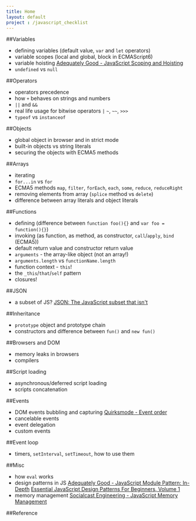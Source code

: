 ```yaml
---
title: Home
layout: default
project : /javascript_checklist
---
```

##Variables

* defining variables (default value, `var` and `let` operators)
* variable scopes (local and global, block in ECMAScript6)
* variable hoisting 
  [Adequately Good - JavaScript Scoping and Hoisting][hoisting]
* `undefined` vs `null`

##Operators

* operators precedence
* how `+` behaves on strings and numbers
* `||` and `&&`
* real life usage for bitwise operators `|` `~`, `~~`, `>>>`
* `typeof` vs `instanceof` 

##Objects

* global object in browser and in strict mode
* built-in objects vs string literals
* securing the objects with ECMA5 methods

##Arrays

* iterating
* `for...in` vs `for`
* ECMA5 methods `map`, `filter`, `forEach`, `each`, `some`, `reduce`, `reduceRight`
* removing elements from array (`splice` method vs `delete`)
* difference between array literals and object literals

##Functions

* defining (difference between `function foo(){}` and `var foo = function(){}`)
* invoking (as function, as method, as constructor, `call`/`apply`, `bind` (ECMA5))
* default return value and constructor return value
* `arguments` - the array-like object (not an array!)
* `arguments.length` vs `functionName.length`
* function context - `this`!
* the `_this`/`that`/`self` pattern
* closures!

##JSON
* a subset of JS?
  [JSON: The JavaScript subset that isn't][json subset]

##Inheritance

* `prototype` object and prototype chain
* constructors and difference between `fun()` and `new fun()`

##Browsers and DOM

* memory leaks in browsers
* compilers 

##Script loading

* asynchronous/deferred script loading
* scripts concatenation

##Events

* DOM events bubbling and capturing
  [Quirksmode - Event order][bubbling and capturing]
* cancelable events
* event delegation
* custom events

##Event loop

* timers, `setInterval`, `setTimeout`, how to use them

##Misc

* how `eval` works
* design patterns in JS
  [Adequately Good - JavaScript Module Pattern: In-Depth][module pattern]
  [Essential JavaScript Design Patterns For Beginners, Volume 1][design patterns]
* memory management
  [Socialcast Engineering - JavaScript Memory Management][memory management]

##Reference

[hoisting]: http://www.adequatelygood.com/2010/2/JavaScript-Scoping-and-Hoisting
[module pattern]: http://http://www.adequatelygood.com/2010/3/JavaScript-Module-Pattern-In-Depth
[design patterns]: http://addyosmani.com/resources/essentialjsdesignpatterns/book/
[json subset]: http://timelessrepo.com/json-isnt-a-javascript-subset
[bubbling and capturing]: http://www.quirksmode.org/js/events_order.html
[memory management]: http://engineering.socialcast.com/2011/06/javascript-memory-management/